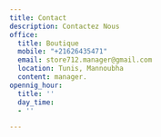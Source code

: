 ```yaml
---
title: Contact
description: Contactez Nous
office:
  title: Boutique
  mobile: "+21626435471"
  email: store712.manager@gmail.com
  location: Tunis, Mannoubha
  content: manager.
opennig_hour:
  title: ''
  day_time:
  - ''

---
```

